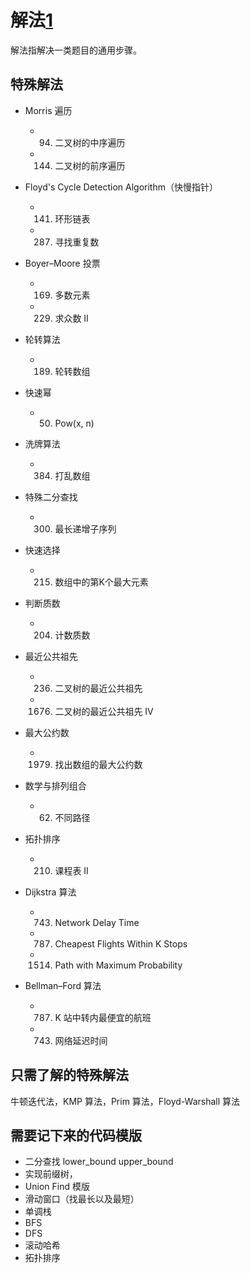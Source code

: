# 解法[1]
解法指解决一类题目的通用步骤。

## 特殊解法
* Morris 遍历​
    * 94. 二叉树的中序遍历
    * 144. 二叉树的前序遍历

* Floyd's Cycle Detection Algorithm（快慢指针）​
    * 141. 环形链表
    * 287. 寻找重复数
* Boyer–Moore 投票​
    * 169. 多数元素
    * 229. 求众数 II
* 轮转算法​
    * 189. 轮转数组
* 快速幂​
    * 50. Pow(x, n)
* 洗牌算法​
    * 384. 打乱数组
* 特殊二分查找​
    * 300. 最长递增子序列
* 快速选择​
    * 215. 数组中的第K个最大元素
* 判断质数​
    * 204. 计数质数
* 最近公共祖先​
    * 236. 二叉树的最近公共祖先
    * 1676. 二叉树的最近公共祖先 IV
* 最大公约数​
    * 1979. 找出数组的最大公约数
* 数学与排列组合​
    * 62. 不同路径
* 拓扑排序​
    * 210. 课程表 II
* Dijkstra 算法​
    * 743. Network Delay Time
    * 787. Cheapest Flights Within K Stops
    * 1514. Path with Maximum Probability
* Bellman–Ford 算法​
    * 787. K 站中转内最便宜的航班
    * 743. 网络延迟时间

## 只需了解的特殊解法
牛顿迭代法，KMP 算法，Prim 算法，Floyd-Warshall 算法


## 需要记下来的代码模版
* 二分查找 lower_bound upper_bound
* 实现前缀树，
* Union Find 模版
* 滑动窗口（找最长以及最短）
* 单调栈
* BFS
* DFS
* 滚动哈希
* 拓扑排序

[1]: https://interview-science.org/%E7%AE%97%E6%B3%95%E6%8C%87%E5%8D%97/%E5%85%B6%E4%BB%96%E5%86%85%E5%AE%B9